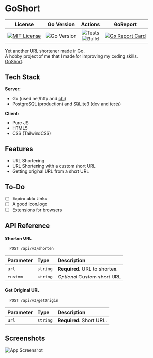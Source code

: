 
# GoShort
|                                                                     License                                                                     |                                                            Go Version                                                             |                                                                                                                     Actions                                                                                                                      |                                                                 GoReport                                                                 |
|:-----------------------------------------------------------------------------------------------------------------------------------------------:|:---------------------------------------------------------------------------------------------------------------------------------:|:------------------------------------------------------------------------------------------------------------------------------------------------------------------------------------------------------------------------------------------------:|:----------------------------------------------------------------------------------------------------------------------------------------:|
| [![MIT License](https://img.shields.io/github/license/batt0s/goshort?style=flat-square)](https://github.com/batt0s/goshort/blob/master/LICENSE) | ![Go Version](https://img.shields.io/github/go-mod/go-version/batt0s/goshort/master?label=Go%20Version&logo=go&style=flat-square) | ![Tests](https://img.shields.io/github/actions/workflow/status/batt0s/goshort/test.yml?style=flat-square&label=Test)<br/> ![Build](https://img.shields.io/github/actions/workflow/status/batt0s/goshort/build.yml?style=flat-square&label=Build) | [![Go Report Card](https://goreportcard.com/badge/github.com/batt0s/goshort)](https://goreportcard.com/report/github.com/batt0s/goshort) |

Yet another URL shortener made in Go. <br>
A hobby project of me that I made for improving my coding skills. <br>
[GoShort](https://goshort.battos.dev/).


## Tech Stack

**Server:** 
- Go (used net/http and [chi](https://github.com/go-chi/chi))
- PostgreSQL (production) and SQLite3 (dev and tests)

**Client:** 
- Pure JS
- HTML5
- CSS (TailwindCSS)


## Features

- URL Shortening
- URL Shortening with a custom short URL
- Getting original URL from a short URL


## To-Do
- [ ] Expire able Links
- [ ] A good icon/logo
- [ ] Extensions for browsers

## API Reference

#### Shorten URL

```
  POST /api/v3/shorten
```

| Parameter | Type     | Description                   |
|:----------|:---------|:------------------------------|
| `url`     | `string` | **Required**. URL to shorten. |
| `custom`  | `string` | *Optional* Custom short URL   |



#### Get Original URL

```
  POST /api/v3/getOrigin
```


| Parameter | Type     | Description              |
|:----------|:---------|:-------------------------|
| `url`     | `string` | **Required**. Short URL. |


## Screenshots

![App Screenshot](https://i.imgur.com/9LqMBwu.png)
